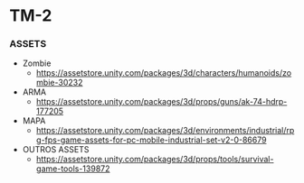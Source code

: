 # TM-2
### ASSETS
* Zombie 
  * https://assetstore.unity.com/packages/3d/characters/humanoids/zombie-30232
* ARMA
  * https://assetstore.unity.com/packages/3d/props/guns/ak-74-hdrp-177205
* MAPA
  * https://assetstore.unity.com/packages/3d/environments/industrial/rpg-fps-game-assets-for-pc-mobile-industrial-set-v2-0-86679
* OUTROS ASSETS
  * https://assetstore.unity.com/packages/3d/props/tools/survival-game-tools-139872
